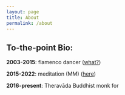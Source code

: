 ```yaml
---
layout: page
title: About
permalink: /about
---
```

## To-the-point Bio:

**2003-2015**: flamenco dancer ([what?](https://www.google.com/search?q=Stefano+Domit+Flamenco))

**2015-2022**: meditation (MM) ([here](https://www.paaukforestmonastery.org/))

**2016-present**: Theravāda Buddhist monk for
<div id="timer"></div>
<script>
  // Set the date you want to count from
  var countDownDate = new Date("2016-10-07").getTime(); // Replace YYYY-MM-DD with your specific date

  // Update the timer every second
  var x = setInterval(function() {
    // Get the current date and time
    var now = new Date().getTime();

  // Calculate the time elapsed since the specified date
    var elapsed = now - countDownDate;

  // Calculate years, months, and days
    var years = new Date(elapsed).getUTCFullYear() - 1970; // Adjust for epoch year
    var months = new Date(elapsed).getUTCMonth(); // Get month (0-11)
    var days = new Date(elapsed).getUTCDate() - 1; // Get day of the month (1-31)

  // Display the result in the timer div
    document.getElementById("timer").innerHTML =
      years + "y " + months + "m " + days + "d ";
                      
  **2022-present**: student at [Intl. Inst. of Theravāda](https://www.theravado.com/) (SL)
